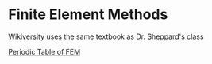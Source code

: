 # Finite Element Methods



[Wikiversity](https://en.wikiversity.org/wiki/Introduction_to_finite_elements) uses the same textbook as Dr. Sheppard's class

[Periodic Table of FEM](http://femtable.org/)



